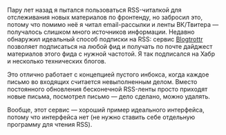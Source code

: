 Пару лет назад я пытался пользоваться RSS-читалкой для отслеживания новых материалов по фронтенду, но забросил это, потому что помимо неё я читал email-рассылки и ленты ВК/Твитера — получалось слишком много источников информации. Недавно обнаружил идеальный способ подписки на RSS: сервис [Blogtrottr](https://blogtrottr.com) позволяет подписаться на любой фид и получать по почте дайджест материалов этого фида с нужной частотой. Я так подписался на Хабр и несколько технических блогов.

Это отлично работает с концепцией пустого инбокса, когда каждое письмо во входящих считается невыполненным делом. Вместо постоянного обновления бесконечной RSS-ленты просто приходят новые письма, посмотрел письмо — дело сделано, можно удалять.

Вообще, этот сервис — хороший пример идеального интерфейса, потому что интерфейса нет (не нужно ставить себе отдельную программу для чтения RSS).
